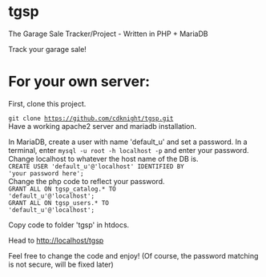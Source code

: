 # tgsp
The Garage Sale Tracker/Project - Written in PHP + MariaDB 

Track your garage sale! 


# For your own server: 

First, clone this project. 

<code>git clone https://github.com/cdknight/tgsp.git </code>
Have a working apache2 server and mariadb installation.

In MariaDB, create a user with name 'default_u' and set a password. In a terminal, enter 
<code>mysql -u root -h localhost -p</code>
and enter your password. Change localhost to whatever the host name of the DB is. <br>
<code>CREATE USER 'default_u'@'localhost' IDENTIFIED BY 'your password here';</code><br>
Change the php code to reflect your password. <br>
<code>GRANT ALL ON tgsp_catalog.* TO 'default_u'@'localhost';</code><br>
<code>GRANT ALL ON tgsp_users.* TO 'default_u'@'localhost';</code><br>

Copy code to folder 'tgsp' in htdocs. 

Head to <a href="http://localhost/tgsp">http://localhost/tgsp</a>

Feel free to change the code and enjoy! (Of course, the password matching is not secure, will be fixed later)
